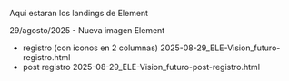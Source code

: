 Aqui estaran los landings de Element


29/agosto/2025 - Nueva imagen Element
- registro (con iconos en 2 columnas)
  2025-08-29_ELE-Vision_futuro-registro.html
- post registro
  2025-08-29_ELE-Vision_futuro-post-registro.html
